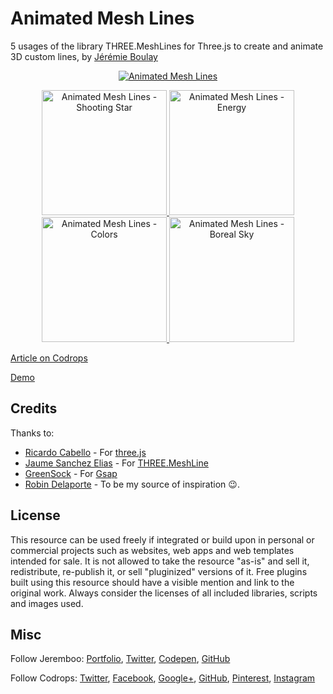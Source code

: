 # Animated Mesh Lines

5 usages of the library THREE.MeshLines for Three.js to create and animate 3D custom lines, by [Jérémie Boulay](https://jeremieboulay.fr/portfolio/)

<p align="center">
  <a href="https://tympanus.net/codrops/?p=37034">
    <img alt="Animated Mesh Lines" src="https://tympanus.net/codrops/wp-content/uploads/2019/01/Meshlines_featured.jpg">
  </a>
</p>

<p align="center">
  <a href="https://tympanus.net/Development/AnimatedMeshLines">
    <img alt="Animated Mesh Lines - Shooting Star" src="https://github.com/Jeremboo/animated-mesh-lines/blob/master/previews/preview/preview.gif?raw=true" width="200">
  </a>
  <a href="https://tympanus.net/Development/AnimatedMeshLines/demo3.html">
    <img alt="Animated Mesh Lines - Energy " src="https://github.com/Jeremboo/animated-mesh-lines/blob/master/previews/preview3.gif?raw=true" width="200">
  </a>
  <a href="https://tympanus.net/Development/AnimatedMeshLines/demo4.html">
    <img alt="Animated Mesh Lines - Colors " src="https://github.com/Jeremboo/animated-mesh-lines/blob/master/previews/preview4.gif?raw=true" width="200">
  </a>
  <a href="https://tympanus.net/Development/AnimatedMeshLines/demo5.html">
    <img alt="Animated Mesh Lines - Boreal Sky" src="https://github.com/Jeremboo/animated-mesh-lines/blob/master/previews/preview5.gif?raw=true" width="200">
  </a>
</p>

[Article on Codrops](https://tympanus.net/codrops/?p=37034)

[Demo](https://tympanus.net/Development/AnimatedMeshLines)

## Credits

Thanks to:
- [Ricardo Cabello](https://mrdoob.com/) - For [three.js](https://threejs.org)
- [Jaume Sanchez Elias](https://twitter.com/thespite) - For [THREE.MeshLine](https://github.com/spite/THREE.MeshLine)
- [GreenSock](https://greensock.com/) - For [Gsap](https://greensock.com/)
- [Robin Delaporte](https://robindelaporte.fr/) - To be my source of inspiration 😉.


## License
This resource can be used freely if integrated or build upon in personal or commercial projects such as websites, web apps and web templates intended for sale. It is not allowed to take the resource "as-is" and sell it, redistribute, re-publish it, or sell "pluginized" versions of it. Free plugins built using this resource should have a visible mention and link to the original work. Always consider the licenses of all included libraries, scripts and images used.

## Misc

Follow Jeremboo: [Portfolio](https://jeremieboulay.fr/portfolio/), [Twitter](https://twitter.com/JeremBoo), [Codepen](https://codepen.io/Jeremboo/), [GitHub](https://github.com/Jeremboo)

Follow Codrops: [Twitter](http://www.twitter.com/codrops), [Facebook](http://www.facebook.com/codrops), [Google+](https://plus.google.com/101095823814290637419), [GitHub](https://github.com/codrops), [Pinterest](http://www.pinterest.com/codrops/), [Instagram](https://www.instagram.com/codropsss/)




